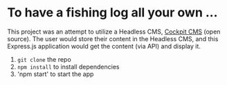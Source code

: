 # To have a fishing log all your own ...

This project was an attempt to utilize a Headless CMS, [Cockpit CMS](https://getcockpit.com) (open source).  The user would store their content in the Headless CMS, and this Express.js application would get the content (via API) and display it. 

1. `git clone` the repo
2. `npm install` to install dependencies
3. 'npm start' to start the app

